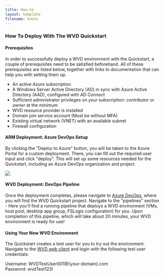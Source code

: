 ```yaml
---
title: How-to
layout: template
filename: howto
---
```


### How To Deploy With The WVD Quickstart

#### Prerequisites
In order to successfully deploy a WVD environment with the Quickstart, a couple of prerequisites need to be satisfied beforehand. All of these prerequisites are listed below, together with links to documentation that can help you with setting them up.
* An active Azure subscription
* A Windows Server Active Directory (AD) in sync with Azure Active Directory (AAD), configured with AD Connect
* Sufficient administrator privileges on your subscription: *contributor* or *owner* at the minimum
* WVD resource provider is installed
* Domain join service account (Must be without MFA)
* Existing virtual network (VNET) with an available subnet
* Firewall configuration

#### ARM Deployment: Azure DevOps Setup
By clicking the "Deploy to Azure" button, you will be taken to the Azure Portal for a custom deployment. There, you can fill out the required user input and click "deploy". This will set up some resources needed for the Quickstart, including an Azure DevOps organization and project.

<a href="https://portal.azure.com/#create/Microsoft.Template/uri/https:%2F%2Fraw.githubusercontent.com%2Fsamvdjagt%2Fdev%2Fmaster%2Fdeploy.json" target="_blank">
    <img src="http://azuredeploy.net/deploybutton.png"/>
</a><br>

#### WVD Deployment: DevOps Pipeline
Once the deployment completes, please navigate to <a href="https://dev.azure.com">Azure DevOps</a>, where you will find the WVD Quickstart project. Navigate to the "pipelines" section - Here you'll find a running pipeline that deploys a WVD environment (VMs, host pool, desktop app group, FSLogix configuration) for you. Upon completion of this pipeline, which will take about 20 minutes, your WVD environment is ready for use!

#### Using Your New WVD Environment
The Quickstart creates a test user for you to try out the environment. Navigate to the <a href="https://rdweb.wvd.microsoft.com/arm/webclient/index.html">WVD web client</a> and login with the following test user credentials:

Username: WVDTestUser001@{your-domain}.com <br>
Password: wvdTest123!
